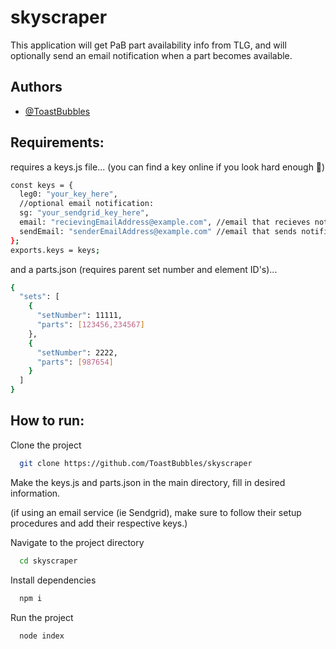 # skyscraper

This application will get PaB part availability info from TLG, and will optionally send an email notification when a part becomes available.

## Authors

- [@ToastBubbles](https://www.github.com/ToastBubbles)

## Requirements:

requires a keys.js file... (you can find a key online if you look hard enough 👀)

```bash
const keys = {
  leg0: "your_key_here",
  //optional email notification:
  sg: "your_sendgrid_key_here",
  email: "recievingEmailAddress@example.com", //email that recieves notification
  sendEmail: "senderEmailAddress@example.com" //email that sends notification
};
exports.keys = keys;
```

and a parts.json (requires parent set number and element ID's)...

```bash
{
  "sets": [
    {
      "setNumber": 11111,
      "parts": [123456,234567]
    },
    {
      "setNumber": 2222,
      "parts": [987654]
    }
  ]
}
```

## How to run:

Clone the project

```bash
  git clone https://github.com/ToastBubbles/skyscraper
```

Make the keys.js and parts.json in the main directory, fill in desired information.

(if using an email service (ie Sendgrid), make sure to follow their setup procedures and add their respective keys.)

Navigate to the project directory

```bash
  cd skyscraper
```

Install dependencies

```bash
  npm i
```

Run the project

```bash
  node index
```
